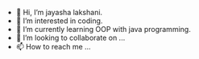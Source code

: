 - 👋 Hi, I’m jayasha lakshani.
- 👀 I’m interested in coding.
- 🌱 I’m currently learning OOP with java programming.
- 💞️ I’m looking to collaborate on ...
- 📫 How to reach me ...

<!---
jayashalakshani/jayashalakshani is a ✨ special ✨ repository because its `README.md` (this file) appears on your GitHub profile.
You can click the Preview link to take a look at your changes.
--->
